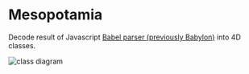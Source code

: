 # Mesopotamia


Decode result of Javascript [Babel parser (previously Babylon)](https://babeljs.io/) into 4D classes.

![class diagram](Documentation/classDiagram.svg)
